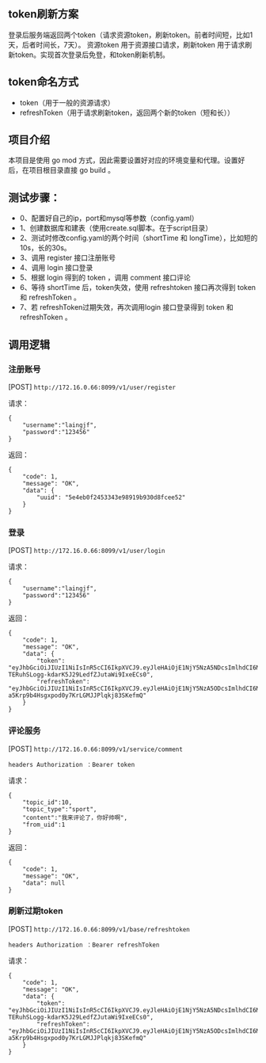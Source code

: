 
## token刷新方案
登录后服务端返回两个token（请求资源token，刷新token。前者时间短，比如1天，后者时间长，7天）。
资源token 用于资源接口请求，刷新token 用于请求刷新token。实现首次登录后免登，和token刷新机制。

## token命名方式
- token（用于一般的资源请求）
- refreshToken（用于请求刷新token，返回两个新的token（短和长））

## 项目介绍
本项目是使用 go mod 方式，因此需要设置好对应的环境变量和代理。设置好后，在项目根目录直接 go build 。

## 测试步骤：
- 0、配置好自己的ip，port和mysql等参数（config.yaml）
- 1、创建数据库和建表（使用create.sql脚本。在于script目录）
- 2、测试时修改config.yaml的两个时间（shortTime 和 longTime），比如短的10s，长的30s。
- 3、调用 register 接口注册账号
- 4、调用 login 接口登录
- 5、根据 login 得到的 token ，调用 comment 接口评论
- 6、等待 shortTime 后，token失效，使用 refreshtoken 接口再次得到 token 和 refreshToken 。
- 7、若 refreshToken过期失效，再次调用login 接口登录得到 token 和 refreshToken 。

## 调用逻辑
### 注册账号 
[POST] ```http://172.16.0.66:8099/v1/user/register```

请求：

    {
        "username":"laingjf",
        "password":"123456"
    }

返回：

    {
        "code": 1,
        "message": "OK",
        "data": {
            "uuid": "5e4eb0f2453343e98919b930d8fcee52"
        }
    }

### 登录
[POST] ```http://172.16.0.66:8099/v1/user/login```

请求：

    {
        "username":"laingjf",
        "password":"123456"
    }

返回：

    {
        "code": 1,
        "message": "OK",
        "data": {
            "token": "eyJhbGciOiJIUzI1NiIsInR5cCI6IkpXVCJ9.eyJleHAiOjE1NjY5NzA5NDcsImlhdCI6MTU2Njk3MDkyNywiaWQiOjEsIm5iZiI6MTU2Njk3MDkyNywidXNlcm5hbWUiOiJsYWluZ2pmIn0.pB5-TERuhSLogg-kdarK5J29LedfZJutaWi9IxeECs0",
            "refreshToken": "eyJhbGciOiJIUzI1NiIsInR5cCI6IkpXVCJ9.eyJleHAiOjE1NjY5NzA5ODcsImlhdCI6MTU2Njk3MDkyNywiaWQiOjEsIm5iZiI6MTU2Njk3MDkyNywidXNlcm5hbWUiOiJsYWluZ2pmIn0.YkMm-a5Krp9b4Hsgxpod0y7KrLGMJJPlqkj83SKefmQ"
        }
    }

### 评论服务
[POST] ```http://172.16.0.66:8099/v1/service/comment```

```headers Authorization ：Bearer token```

请求：

    {
        "topic_id":10,
        "topic_type":"sport",
        "content":"我来评论了，你好帅啊",
        "from_uid":1
    }

返回：

    {
        "code": 1,
        "message": "OK",
        "data": null
    }

### 刷新过期token 
[POST] ```http://172.16.0.66:8099/v1/base/refreshtoken```

```headers Authorization ：Bearer refreshToken```

请求：

    {
        "code": 1,
        "message": "OK",
        "data": {
            "token": "eyJhbGciOiJIUzI1NiIsInR5cCI6IkpXVCJ9.eyJleHAiOjE1NjY5NzA5NDcsImlhdCI6MTU2Njk3MDkyNywiaWQiOjEsIm5iZiI6MTU2Njk3MDkyNywidXNlcm5hbWUiOiJsYWluZ2pmIn0.pB5-TERuhSLogg-kdarK5J29LedfZJutaWi9IxeECs0",
            "refreshToken": "eyJhbGciOiJIUzI1NiIsInR5cCI6IkpXVCJ9.eyJleHAiOjE1NjY5NzA5ODcsImlhdCI6MTU2Njk3MDkyNywiaWQiOjEsIm5iZiI6MTU2Njk3MDkyNywidXNlcm5hbWUiOiJsYWluZ2pmIn0.YkMm-a5Krp9b4Hsgxpod0y7KrLGMJJPlqkj83SKefmQ"
        }
    }




